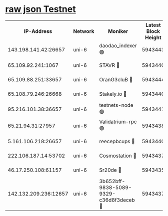 [raw json Testnet](https://rpc-check.junot.stavr.tech/junot/rpc-junot-result.json)
=


<table><tr><th>IP-Address</th><th>Network</th><th>Moniker</th><th>Latest Block Height</th><th>Earliest Block Height</th><th>Catching Up</th><th>Tx Index</th><th>Voting Power</th><th>Scan Time</th></tr><tr><td>143.198.141.42:26657</td><td>uni-6</td><td>daodao_indexer 🟢</td><td>5943443</td><td>1</td><td>False</td><td>off</td><td>0</td><td>2023-12-10T07:42:17.186651609UTC</td></tr><tr><td>65.109.92.241:1067</td><td>uni-6</td><td>STAVR 🔴</td><td>5943440</td><td>1138541</td><td>False</td><td>on</td><td>6042</td><td>2023-12-10T07:42:06.777660856UTC</td></tr><tr><td>65.109.88.251:33657</td><td>uni-6</td><td>OranG3cluB 🔴</td><td>5943444</td><td>1138541</td><td>False</td><td>on</td><td>11</td><td>2023-12-10T07:42:21.610857819UTC</td></tr><tr><td>65.108.79.246:26668</td><td>uni-6</td><td>Stakely.io 🔴</td><td>5943440</td><td>1570872</td><td>False</td><td>on</td><td>1192034</td><td>2023-12-10T07:42:07.756252353UTC</td></tr><tr><td>95.216.101.38:36657</td><td>uni-6</td><td>testnets-node 🟢</td><td>5943441</td><td>1615130</td><td>False</td><td>on</td><td>0</td><td>2023-12-10T07:42:10.132949242UTC</td></tr><tr><td>65.21.94.31:27957</td><td>uni-6</td><td>Validatrium-rpc 🟢</td><td>5943438</td><td>2943363</td><td>False</td><td>on</td><td>0</td><td>2023-12-10T07:42:02.360187514UTC</td></tr><tr><td>5.161.106.218:26657</td><td>uni-6</td><td>reecepbcups 🔴</td><td>5943440</td><td>4468422</td><td>False</td><td>on</td><td>105015</td><td>2023-12-10T07:42:07.399827215UTC</td></tr><tr><td>222.106.187.14:53702</td><td>uni-6</td><td>Cosmostation 🔴</td><td>5943437</td><td>5344501</td><td>False</td><td>on</td><td>110003</td><td>2023-12-10T07:42:00.001692022UTC</td></tr><tr><td>46.17.250.108:61157</td><td>uni-6</td><td>Sr20de 🔴</td><td>5943435</td><td>5727371</td><td>False</td><td>on</td><td>28</td><td>2023-12-10T07:41:54.245617050UTC</td></tr><tr><td>142.132.209.236:12657</td><td>uni-6</td><td>3b652bff-9838-5089-9329-c36d8f3deceb 🔴</td><td>5943437</td><td>5931280</td><td>False</td><td>on</td><td>157563</td><td>2023-12-10T07:41:58.604293469UTC</td></tr></table>